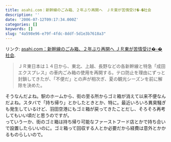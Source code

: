 ```yaml
---
title: asahi.com：新幹線のごみ箱、２年ぶり再開へ　ＪＲ東が苦情受け�-�社会
description: ''
date: '2006-07-12T09:17:34.000Z'
categories: []
keywords: []
slug: "4a598e96-e79f-4fdc-8ddf-5d1e3b7618a3"
---
```

リンク: [asahi.com：新幹線のごみ箱、２年ぶり再開へ ＪＲ東が苦情受け�-�社会](http://www.asahi.com/national/update/0712/TKY200607110653.html?ref=rss "asahi.com：新幹線のごみ箱、２年ぶり再開へ　ＪＲ東が苦情受け�-�社会").

> ＪＲ東日本は１４日から、東北、上越、長野などの各新幹線と特急「成田エクスプレス」の車内ごみ箱の使用を再開する。テロ防止を理由にずっと封鎖してきたが、「不便だ」との声が相次ぎ、夏の観光シーズンを前に解除を決めた。

そうなんだよね。駅のホームから、街の至る所からゴミ箱が消えて以来不便なんだよね。スタバで「持ち帰り」とかしたときとか、特に。最近いろいろ異臭騒ぎも発生しているけど、羽田空港にもゴミ箱が戻ってきたことだし、そろそろ再考してもいい頃だと思うのですが。  
っていうーか、街のゴミ箱は持ち帰り可能なファーストフード店とかで持ち合いで設置したらいいのに。ゴミ箱って回収する人とか必要だから経費は意外とかかるものらしいので。
